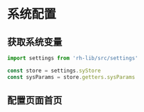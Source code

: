 # 系统配置

## 获取系统变量
```js
import settings from 'rh-lib/src/settings'

const store = settings.syStore
const sysParams = store.getters.sysParams
```

## 配置页面首页
